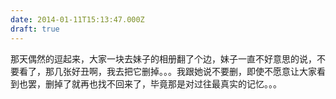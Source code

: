 ```yaml
---
date: 2014-01-11T15:13:47.000Z
draft: true
---
```

那天偶然的逗起来，大家一块去妹子的相册翻了个边，妹子一直不好意思的说，不要看了，那几张好丑啊，我去把它删掉。。。我跟她说不要删，即使不愿意让大家看到也罢，删掉了就再也找不回来了，毕竟那是对过往最真实的记忆。。。